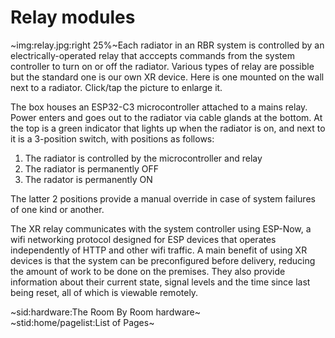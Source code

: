 # Relay modules #

~img:relay.jpg:right 25%~Each radiator in an RBR system is controlled by an electrically-operated relay that acccepts commands from the system controller to turn on or off the radiator. Various types of relay are possible but the standard one is our own XR device. Here is one mounted on the wall next to a radiator. Click/tap the picture to enlarge it.

The box houses an ESP32-C3 microcontroller attached to a mains relay. Power enters and goes out to the radiator via cable glands at the bottom. At the top is a green indicator that lights up when the radiator is on, and next to it is a 3-position switch, with positions as follows:

 1. The radiator is controlled by the microcontroller and relay
 1. The radiator is permanently OFF
 1. The radator is permanently ON

The latter 2 positions provide a manual override in case of system failures of one kind or another.

The XR relay communicates with the system controller using ESP-Now, a wifi networking protocol designed for ESP devices that operates independently of HTTP and other wifi traffic. A main benefit of using XR devices is that the system can be preconfigured before delivery, reducing the amount of work to be done on the premises. They also provide information about their current state, signal levels and the time since last being reset, all of which is viewable remotely.

~sid:hardware:The Room By Room hardware~  
~stid:home/pagelist:List of Pages~
